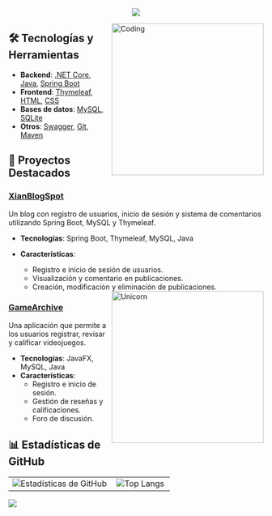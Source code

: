 <p align="center">
  <a href="https://github.com/DenverCoder1/readme-typing-svg">
    <img src="https://readme-typing-svg.herokuapp.com?font=Time+New+Roman&color=cyan&size=25&center=true&vCenter=true&width=600&height=100&lines=Hola,+Soy+Xián+Durán!;Junior+Software+Developer">
  </a>
</p>

<img align="right" alt="Coding" width="300" src="https://cdn.dribbble.com/users/1277312/screenshots/14733298/media/39b1045e593737587dd60e42c8422d1f.gif">

## 🛠 Tecnologías y Herramientas
- **Backend**: [.NET Core](https://dotnet.microsoft.com/), [Java](https://www.java.com/), [Spring Boot](https://spring.io/projects/spring-boot)
- **Frontend**: [Thymeleaf](https://www.thymeleaf.org/), [HTML](https://developer.mozilla.org/en-US/docs/Web/HTML), [CSS](https://developer.mozilla.org/en-US/docs/Web/CSS)
- **Bases de datos**: [MySQL](https://www.mysql.com/), [SQLite](https://www.sqlite.org/index.html)
- **Otros**: [Swagger](https://swagger.io/), [Git](https://git-scm.com/), [Maven](https://maven.apache.org/)

## 🚀 Proyectos Destacados

### [XianBlogSpot](https://github.com/xianDT01/XianBlogSpot)
Un blog con registro de usuarios, inicio de sesión y sistema de comentarios utilizando Spring Boot, MySQL y Thymeleaf.
- **Tecnologías**: Spring Boot, Thymeleaf, MySQL, Java
- **Características**: 
  - Registro e inicio de sesión de usuarios.
  - Visualización y comentario en publicaciones.
  - Creación, modificación y eliminación de publicaciones.


  <img align="right" width=300px alt="Unicorn" src="https://c.tenor.com/GN73MKBawZYAAAAi/busy-cute.gif" />


### [GameArchive](https://github.com/xianDT01/GameArchive)
Una aplicación que permite a los usuarios registrar, revisar y calificar videojuegos.
- **Tecnologías**: JavaFX, MySQL, Java
- **Características**: 
  - Registro e inicio de sesión.
  - Gestión de reseñas y calificaciones.
  - Foro de discusión.

## 📊 Estadísticas de GitHub

<table>
  <tr>
    <td>
      <a href="https://github.com/anuraghazra/github-readme-stats">
        <img align="left" src="https://github-readme-stats.vercel.app/api?username=xianDT01&show_icons=true&theme=radical" alt="Estadísticas de GitHub" />
      </a>
    </td>
    <td>
      <a href="https://github.com/anuraghazra/github-readme-stats">
        <img align="left" src="https://github-readme-stats.vercel.app/api/top-langs/?username=xianDT01&layout=compact&theme=radical" alt="Top Langs" />
      </a>
    </td>
  </tr>
</table>

![](https://komarev.com/ghpvc/?username=xianDT01&color=blueviolet)

